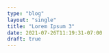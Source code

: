 ```yaml
---
type: "blog"
layout: "single"
title: "Lorem Ipsum 3"
date: 2021-07-26T11:19:31-07:00
draft: true
---
```


